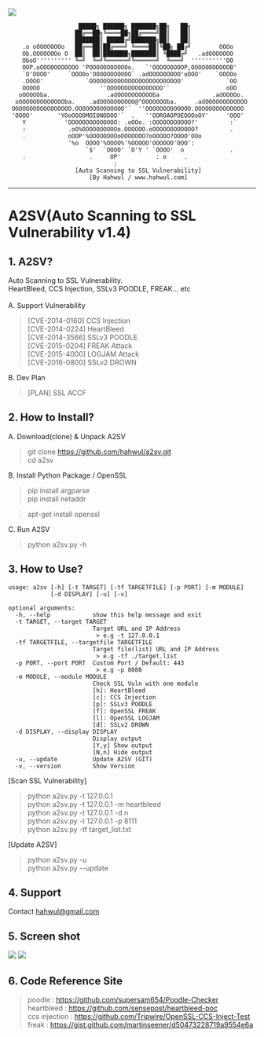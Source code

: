 <img src="https://cloud.githubusercontent.com/assets/13212227/26283701/dd5b48fe-3e67-11e7-8b54-96fb31c225b1.png">

                        █████╗ ██████╗ ███████╗██╗   ██╗
                       ██╔══██╗╚════██╗██╔════╝██║   ██║
                       ███████║ █████╔╝███████╗██║   ██║
        .o oOOOOOOOo   ██╔══██║██╔═══╝ ╚════██║╚██╗ ██╔╝        OOOo
        Ob.OOOOOOOo O  ██║  ██║███████╗███████║ ╚████╔╝   .adOOOOOOO
        OboO'''''''''' ╚═╝  ╚═╝╚══════╝╚══════╝  ╚═══╝  ''''''''''OO
        OOP.oOOOOOOOOOOO 'POOOOOOOOOOOo.   `'OOOOOOOOOP,OOOOOOOOOOOB'
        `O'OOOO'     `OOOOo'OOOOOOOOOOO` .adOOOOOOOOO'oOOO'    `OOOOo
        .OOOO'            `OOOOOOOOOOOOOOOOOOOOOOOOOO'            `OO
        OOOOO                 ''OOOOOOOOOOOOOOOO'`                oOO
       oOOOOOba.                .adOOOOOOOOOOba               .adOOOOo.
      oOOOOOOOOOOOOOba.    .adOOOOOOOOOO@^OOOOOOOba.     .adOOOOOOOOOOOO
     OOOOOOOOOOOOOOOOO.OOOOOOOOOOOOOO'`  ''OOOOOOOOOOOOO.OOOOOOOOOOOOOO
     'OOOO'       'YOoOOOOMOIONODOO'`  .   ''OOROAOPOEOOOoOY'     'OOO'
        Y           'OOOOOOOOOOOOOO: .oOOo. :OOOOOOOOOOO?'         :`
        :            .oO%OOOOOOOOOOo.OOOOOO.oOOOOOOOOOOOO?         .
        .            oOOP'%OOOOOOOOoOOOOOOO?oOOOOO?OOOO'OOo
                     '%o  OOOO'%OOOO%'%OOOOO'OOOOOO'OOO':
                          `$'  `OOOO' `O'Y ' `OOOO'  o             .
        .                  .     OP'          : o     .
                                  :
                       [Auto Scanning to SSL Vulnerability]
                           [By Hahwul / www.hahwul.com]

________________________________________________
# A2SV(Auto Scanning to SSL Vulnerability v1.4)
## 1. A2SV?
Auto Scanning to SSL Vulnerability.<br>
HeartBleed, CCS Injection, SSLv3 POODLE, FREAK... etc <br>
<br>
A. Support Vulnerability<br>
> [CVE-2014-0160] CCS Injection<br>
> [CVE-2014-0224] HeartBleed<br>
> [CVE-2014-3566] SSLv3 POODLE<br>
> [CVE-2015-0204] FREAK Attack<br>
> [CVE-2015-4000] LOGJAM Attack<br>
> [CVE-2016-0800] SSLv2 DROWN<br>
 
B. Dev Plan<br>
> [PLAN] SSL ACCF<br>
 
## 2. How to Install?
A. Download(clone) & Unpack A2SV
> git clone https://github.com/hahwul/a2sv.git<br>
> cd a2sv<br>

B. Install Python Package / OpenSSL<br>
> pip install argparse<br>
> pip install netaddr<br>

> apt-get install openssl

C. Run A2SV<br>
> python a2sv.py -h

## 3. How to Use?

    usage: a2sv [-h] [-t TARGET] [-tf TARGETFILE] [-p PORT] [-m MODULE]
                [-d DISPLAY] [-u] [-v]

    optional arguments:
      -h, --help            show this help message and exit
      -t TARGET, --target TARGET
                            Target URL and IP Address
                             > e.g -t 127.0.0.1
      -tf TARGETFILE, --targetfile TARGETFILE
                            Target file(list) URL and IP Address
                             > e.g -tf ./target.list
      -p PORT, --port PORT  Custom Port / Default: 443
                             > e.g -p 8080
      -m MODULE, --module MODULE
                            Check SSL Vuln with one module
                            [h]: HeartBleed
                            [c]: CCS Injection
                            [p]: SSLv3 POODLE
                            [f]: OpenSSL FREAK
                            [l]: OpenSSL LOGJAM
                            [d]: SSLv2 DROWN
      -d DISPLAY, --display DISPLAY
                            Display output
                            [Y,y] Show output
                            [N,n] Hide output
      -u, --update          Update A2SV (GIT)
      -v, --version         Show Version


[Scan SSL Vulnerability]<br>
> python a2sv.py -t 127.0.0.1<br>
> python a2sv.py -t 127.0.0.1 -m heartbleed<br>
> python a2sv.py -t 127.0.0.1 -d n<br>
> python a2sv.py -t 127.0.0.1 -p 8111<br>
> python a2sv.py -tf target_list.txt<br>

[Update A2SV]<br>
> python a2sv.py -u<br>
> python a2sv.py --update<br>

## 4. Support
Contact hahwul@gmail.com
<br>

## 5. Screen shot
<img src="https://cloud.githubusercontent.com/assets/13212227/14356376/9a702030-fd1f-11e5-86ac-4ad64e062298.png">
<img src="https://cloud.githubusercontent.com/assets/13212227/14356377/9a98190a-fd1f-11e5-8288-e0be3595eba7.png">

## 6. Code Reference Site
> poodle : https://github.com/supersam654/Poodle-Checker<br>
> heartbleed : https://github.com/sensepost/heartbleed-poc<br>
> ccs injection : https://github.com/Tripwire/OpenSSL-CCS-Inject-Test<br>
> freak : https://gist.github.com/martinseener/d50473228719a9554e6a<br>


